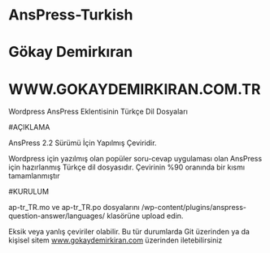 # AnsPress-Turkish
# Gökay Demirkıran
# WWW.GOKAYDEMIRKIRAN.COM.TR
Wordpress AnsPress Eklentisinin Türkçe Dil Dosyaları

#AÇIKLAMA

AnsPress 2.2 Sürümü İçin Yapılmış Çeviridir.

Wordpress için yazılmış olan popüler soru-cevap uygulaması olan AnsPress için hazırlanmış Türkçe dil dosyasıdır. Çevirinin %90 oranında bir kısmı tamamlanmıştır


#KURULUM

ap-tr_TR.mo ve ap-tr_TR.po dosyalarını /wp-content/plugins/anspress-question-answer/languages/ klasörüne upload edin.

Eksik veya yanlış çeviriler olabilir. Bu tür durumlarda Git üzerinden ya da kişisel sitem www.gokaydemirkiran.com üzerinden iletebilirsiniz
